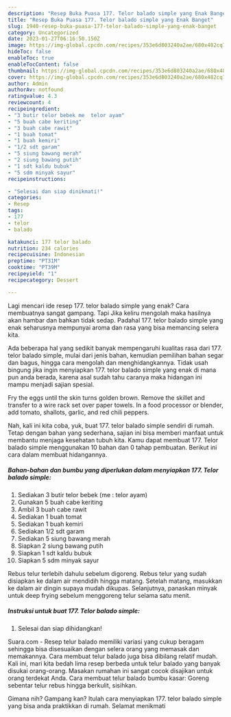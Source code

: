 ```yaml
---
description: "Resep Buka Puasa 177. Telor balado simple yang Enak Banget"
title: "Resep Buka Puasa 177. Telor balado simple yang Enak Banget"
slug: 1940-resep-buka-puasa-177-telor-balado-simple-yang-enak-banget
category: Uncategorized
date: 2023-01-27T06:16:50.150Z
image: https://img-global.cpcdn.com/recipes/353e6d803240a2ae/680x482cq70/177-telor-balado-simple-foto-resep-utama.jpg
hideToc: false
enableToc: true
enableTocContent: false
thumbnail: https://img-global.cpcdn.com/recipes/353e6d803240a2ae/680x482cq70/177-telor-balado-simple-foto-resep-utama.jpg
cover: https://img-global.cpcdn.com/recipes/353e6d803240a2ae/680x482cq70/177-telor-balado-simple-foto-resep-utama.jpg
author: Admin
authorAv: notfound
ratingvalue: 4.3
reviewcount: 4
recipeingredient:
- "3 butir telor bebek me  telor ayam"
- "5 buah cabe keriting"
- "3 buah cabe rawit"
- "1 buah tomat"
- "1 buah kemiri"
- "1/2 sdt garam"
- "5 siung bawang merah"
- "2 siung bawang putih"
- "1 sdt kaldu bubuk"
- "5 sdm minyak sayur"
recipeinstructions:

- "Selesai dan siap dinikmati!"
categories:
- Resep
tags:
- 177
- telor
- balado

katakunci: 177 telor balado 
nutrition: 234 calories
recipecuisine: Indonesian
preptime: "PT31M"
cooktime: "PT39M"
recipeyield: "1"
recipecategory: Dessert

---
```



Lagi mencari ide resep 177. telor balado simple yang enak? Cara membuatnya sangat gampang. Tapi Jika keliru mengolah maka hasilnya akan hambar dan bahkan tidak sedap. Padahal 177. telor balado simple yang enak seharusnya mempunyai aroma dan rasa yang bisa memancing selera kita.


Ada beberapa hal yang sedikit banyak mempengaruhi kualitas rasa dari 177. telor balado simple, mulai dari jenis bahan, kemudian pemilihan bahan segar dan bagus, hingga cara mengolah dan menghidangkannya. Tidak usah bingung jika ingin menyiapkan 177. telor balado simple yang enak di mana pun anda berada, karena asal sudah tahu caranya maka hidangan ini mampu menjadi sajian spesial.

Fry the eggs until the skin turns golden brown. Remove the skillet and transfer to a wire rack set over paper towels. In a food processor or blender, add tomato, shallots, garlic, and red chili peppers.


Nah, kali ini kita coba, yuk, buat 177. telor balado simple sendiri di rumah. Tetap dengan bahan yang sederhana, sajian ini bisa memberi manfaat untuk membantu menjaga kesehatan tubuh kita. Kamu dapat membuat 177. Telor balado simple menggunakan 10 bahan dan 0 tahap pembuatan. Berikut ini cara dalam membuat hidangannya.

<!--inarticleads1-->

##### Bahan-bahan dan bumbu yang diperlukan dalam menyiapkan 177. Telor balado simple:

1. Sediakan 3 butir telor bebek (me : telor ayam)
1. Gunakan 5 buah cabe keriting
1. Ambil 3 buah cabe rawit
1. Sediakan 1 buah tomat
1. Sediakan 1 buah kemiri
1. Sediakan 1/2 sdt garam
1. Sediakan 5 siung bawang merah
1. Siapkan 2 siung bawang putih
1. Siapkan 1 sdt kaldu bubuk
1. Siapkan 5 sdm minyak sayur


Rebus telur terlebih dahulu sebelum digoreng. Rebus telur yang sudah disiapkan ke dalam air mendidih hingga matang. Setelah matang, masukkan ke dalam air dingin supaya mudah dikupas. Selanjutnya, panaskan minyak untuk deep frying sebelum menggoreng telur selama satu menit. 

<!--inarticleads2-->

##### Instruksi untuk buat 177. Telor balado simple:


1. Selesai dan siap dihidangkan!

Suara.com - Resep telur balado memiliki variasi yang cukup beragam sehingga bisa disesuaikan dengan selera orang yang memasak dan memakannya. Cara membuat telur balado juga bisa dibilang relatif mudah. Kali ini, mari kita bedah lima resep berbeda untuk telur balado yang banyak disukai orang-orang. Masakan rumahan ini sangat cocok disajikan untuk orang terdekat Anda. Cara membuat telur balado bumbu kasar: Goreng sebentar telur rebus hingga berkulit, sisihkan. 

Gimana nih? Gampang kan? Itulah cara menyiapkan 177. telor balado simple yang bisa anda praktikkan di rumah. Selamat menikmati
